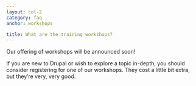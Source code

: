 ```yaml
---
layout: col-2
category: faq
anchor: workshops

title: What are the training workshops?
---
```


Our offering of workshops will be announced soon!

If you are new to Drupal or wish to explore a topic in-depth, you should consider registering for one of our workshops. They cost a little bit extra, but they’re very, very good.
